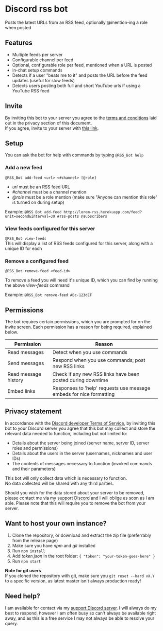 # Discord rss bot

<!--summary-->
Posts the latest URLs from an RSS feed, optionally @mention-ing a role when posted
<!--/summary-->

## Features

<!--features-->
- Multiple feeds per server
- Configurable channel per feed
- Optional, configurable role per feed, mentioned when a URL is posted
- In-chat setup commands
- Detects if a user "beats me to it" and posts the URL before the feed updates (useful for slow feeds)
- Detects users posting both full and short YouTube urls if using a YouTube RSS feed
<!--/features-->

## Invite

By inviting this bot to your server you agree to the [terms and conditions](#privacy-statement) laid out in the privacy section of this document.  
If you agree, invite to your server with [this link](https://discordapp.com/oauth2/authorize?client_id=343909688045469698&scope=bot&permissions=0x00014c00).

## Setup

You can ask the bot for help with commands by typing `@RSS_Bot help`

### Add a new feed

`@RSS_Bot add-feed <url> <#channel> [@role]`  
- *url* must be an RSS feed URL
- *#channel* must be a channel mention
- *@role* must be a role mention (make sure "Anyone can mention this role" is turned on during setup)

Example:
`@RSS_Bot add-feed http://lorem-rss.herokuapp.com/feed?unit=second&interval=30 #rss-posts @subscribers`

### View feeds configured for this server

`@RSS_Bot view-feeds`  
This will display a list of RSS feeds configured for this server, along with a unique ID for each

### Remove a configured feed

`@RSS_Bot remove-feed <feed-id>`  

To remove a feed you will need it's unique ID, which you can find by running the above *view-feeds* command

Example:
`@RSS_Bot remove-feed ABc-123dEF`

## Permissions

The bot requires certain permissions, which you are prompted for on the invite screen.
Each permission has a reason for being required, explained below.

| Permission           | Reason                                                       |
|----------------------|--------------------------------------------------------------|
| Read messages        | Detect when you use commands                                 |
| Send messages        | Respond when you use commands; post new RSS links            |
| Read message history | Check if any new RSS links have been posted during downtime  |
| Embed links   | Responses to 'help' requests use message embeds for nice formatting |

## Privacy statement

In accordance with the [Discord developer Terms of Service](https://discordapp.com/developers/docs/legal), by inviting this bot to your Discord server you agree that this bot may collect and store the relevant data needed to function, including but not limited to:

- Details about the server being joined (server name, server ID, server roles and permissions)  
- Details about the users in the server (usernames, nicknames and user IDs)  
- The contents of messages necessary to function (invoked commands and their parameters)  

This bot will only collect data which is necessary to function.  
No data collected will be shared with any third parties.  

Should you wish for the data stored about your server to be removed, please contact me via [my support Discord](https://discordapp.com/invite/SSkbwSJ) and I will oblige as soon as I am able. Please note that this will require you to remove the bot from your server.


## Want to host your own instance?

1. Clone the repository, or download and extract the zip file (preferrably from the release page)
2. Make sure you have *npm* and *git* installed
3. Run `npm install`
4. Add *token.json* in the root folder: `{ "token": "your-token-goes-here" }`
5. Run `npm start`

**Note for git users**  
If you cloned the repository with git, make sure you `git reset --hard vX.Y` to a specific version, as latest master isn't always production ready!

## Need help?

I am available for contact via my [support Discord server](https://discordapp.com/invite/SSkbwSJ). I will always do my best to respond, however I am often busy so can't always be available right away, and as this is a free service I may not always be able to resolve your query.
